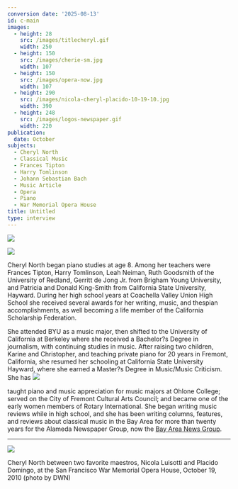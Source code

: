 ```yaml
---
conversion date: '2025-08-13'
id: c-main
images:
  - height: 28
    src: /images/titlecheryl.gif
    width: 250
  - height: 150
    src: /images/cherie-sm.jpg
    width: 107
  - height: 150
    src: /images/opera-now.jpg
    width: 107
  - height: 290
    src: /images/nicola-cheryl-placido-10-19-10.jpg
    width: 390
  - height: 248
    src: /images/logos-newspaper.gif
    width: 220
publication:
  date: October
subjects:
  - Cheryl North
  - Classical Music
  - Frances Tipton
  - Harry Tomlinson
  - Johann Sebastian Bach
  - Music Article
  - Opera
  - Piano
  - War Memorial Opera House
title: Untitled
type: interview
---
```


![](/images/title-cheryl.gif)

![](/images/cherie-9-06.jpg)

Cheryl North began piano studies at age 8. Among her teachers were Frances Tipton, Harry Tomlinson, Leah Neiman, Ruth Goodsmith of the University of Redland, Gerritt de Jong Jr. from Brigham Young University, and Patricia and Donald King-Smith from California State University, Hayward. During her high school years at Coachella Valley Union High School she received several awards for her writing, music, and thespian accomplishments, as well becoming a life member of the California Scholarship Federation.

She attended BYU as a music major, then shifted to the University of California at Berkeley where she received a Bachelor?s Degree in journalism, with continuing studies in music. After raising two children, Karine and Christopher, and teaching private piano for 20 years in Fremont, California, she resumed her schooling at California State University Hayward, where she earned a Master?s Degree in Music/Music Criticism. She has
![](/images/opera-now.jpg)

taught piano and music appreciation for music majors at Ohlone College; served on the City of Fremont Cultural Arts Council; and became one of the early women members of Rotary International. She began writing music reviews while in high school, and she has been writing columns, features, and reviews about classical music in the Bay Area for more than twenty years for the Alameda Newspaper Group, now the [Bay Area News Group](http://www.insidebayarea.com/columnists/cherylnorth).

*****

![](/images/nicola-cheryl-placido-10-19-10.jpg)

Cheryl North between two favorite maestros, Nicola Luisotti and Placido Domingo, at the San Francisco War Memorial Opera House,
October 19, 2010 (photo by DWN)



